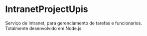 # IntranetProjectUpis

Serviço de Intranet, para gerenciamento de tarefas e funcionarios.
Totalmente desenvolvido em Node.js
